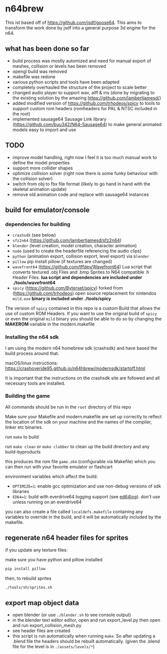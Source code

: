 # n64brew

This ist based off of https://github.com/jsdf/goose64. This aims to transform the work done by jsdf into a general purpose 3d engine for the n64.

## what has been done so far

- build process was mostly automized and need for manual export of meshes, collision or levels has been removed
- opengl build was removed
- makefile was redone
- various python scripts and tools have been adapted
- completely overhauled the structure of the project to scale better
- changed audio player to support wav, aiff & ins (done by migrating to the existing solution by the amazing https://github.com/lambertjamesd/)
- added modified version of https://github.com/trhodeos/spicy to tools to support custom rom headers (romheaders for PAL & NTSC included in the root)
- implemented sausage64 Sausage Link library (https://github.com/buu342/N64-Sausage64) to make general animated models easy to import and use

## TODO

- improve model handling, right now I feel it is too much manual work to define the model properties
- support more collider shapes
- optimize collision solver (right now there is some funky behaviour with the collision solver)
- switch from obj to fbx file format (likely to go hand in hand with the skeletal animation update)
- remove old animation code and replace with sausage64 instances

## build for emulator/console

### dependencies for building

- `crashsdk` (see below)
- `sfz2n64` (https://github.com/lambertjamesd/sfz2n64)
- `blender` (level creation, model creation, character animation)
- `node` (used to create the headerfile referencing the audio clips)
- `python` (animation export, collision export, level export) via `blender`
- `pillow` pip install pillow (if textures are changed)
- `wavefront64` (https://github.com/tffdev/Wavefront64) Lua script that converts textured .obj Files and .bmp Sprites to N64 compatible .h Header Files. **lua script and dependencies are included under ./tools/wavefront64**
- `spicy` (https://github.com/Byterset/spicy) forked from (https://github.com/trhodeos) open source replacement for nintendos `mild.exe` **binary is included under ./tools/spicy**

The version of `spicy` contained in this repo is a custom Build that allows the use of custom ROM Headers. If you want to use the original build of `spicy` or even the original `mild` binary you should be able to do so by changing the **MAKEROM** variable in the modern.makefile

### Installing the n64 sdk

I am using the modern n64 homebrew sdk (crashsdk) and have based the build process around that.

macOS/linux instructions: https://crashoveride95.github.io/n64hbrew/modernsdk/startoff.html

It is important that the instructions on the crashsdk site are followed and all necessary tools are installed.

### Building the game

All commands should be run in the `root` directory of this repo

Make sure your Makefile and modern.makefile are set up correctly to reflect the location of the sdk on your machine and the names of the compiler, linker etc binaries.

run `make` to build 

run `make clean` or `make clobber` to clean up the build directory and any build-byproducts

this produces the rom file `game.z64` (configurable via Makefile) which you can then run with your favorite emulator or flashcart


environment variables which affect the build:

- `OPTIMIZE=1`: enable gcc optimization and use non-debug versions of sdk libraries
- `ED64=1`: build with everdrive64 logging support (see [ed64log](https://github.com/jsdf/ed64log)). don't use unless running on an everdrive64

you can also create a file called `localdefs.makefile` containing any variables to override in the build, and it will be automatically included by the makefile.


## regenerate n64 header files for sprites
if you update any texture files:

make sure you have python and pillow installed

```bash
pip install pillow
```

then, to rebuild sprites

```bash
./tools/sh/sprites.sh 
```

## export map object data

- open blender (or use `./blender.sh` to see console output)
- in the blender text editor editor, open and run export_level.py then open and run export_collision_mesh.py
- see header files are created
- this script is run automatically when running `make`. So after updating a .blend file the headers should be rebuilt automatically. (given the .blend file for the level is in `./assets/levels/*`)

